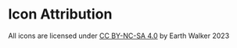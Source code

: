 # Icon Attribution

All icons are licensed under [CC BY-NC-SA 4.0](https://creativecommons.org/licenses/by-nc-sa/4.0/) by Earth Walker 2023
